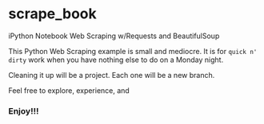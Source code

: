 # scrape_book
iPython Notebook Web Scraping w/Requests and BeautifulSoup

This Python Web Scraping example is small and mediocre. It is for `quick n' dirty` work when you have nothing else to do on a Monday night.

Cleaning it up will be a project. Each one will be a new branch.

Feel free to explore, experience, and 

### Enjoy!!!

